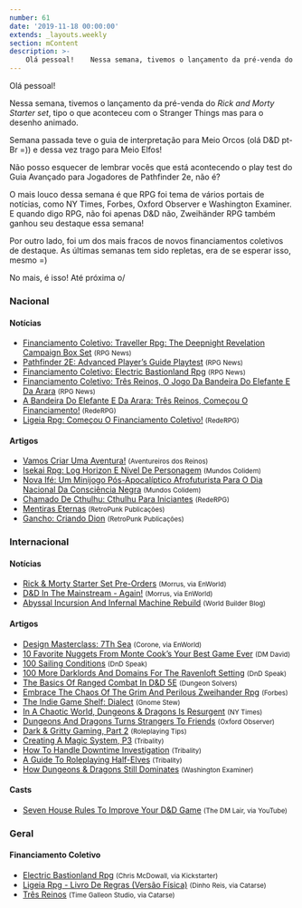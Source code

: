 ```yaml
---
number: 61
date: '2019-11-18 00:00:00'
extends: _layouts.weekly
section: mContent
description: >-
    Olá pessoal!    Nessa semana, tivemos o lançamento da pré-venda do *Rick and Morty Starter set*, tipo o que aconteceu com o Stranger Things mas para o desenho animado.    Semana passada teve o guia de interpretação para Meio Orcos (olá D&amp;D pt-Br =)) e dessa vez trago para Meio Elfos!    Não 
---
```


Olá pessoal!

Nessa semana, tivemos o lançamento da pré-venda do *Rick and Morty Starter set*, tipo o que aconteceu com o Stranger Things mas para o desenho animado.

Semana passada teve o guia de interpretação para Meio Orcos (olá D&amp;D pt-Br =)) e dessa vez trago para Meio Elfos!

Não posso esquecer de lembrar vocês que está acontecendo o play test do Guia Avançado para Jogadores de Pathfinder 2e, não é?

O mais louco dessa semana é que RPG foi tema de vários portais de notícias, como NY Times, Forbes, Oxford Observer e Washington Examiner. E quando digo RPG, não foi apenas D&amp;D não, Zweihänder RPG também ganhou seu destaque essa semana!

Por outro lado, foi um dos mais fracos de novos financiamentos coletivos de destaque. As últimas semanas tem sido repletas, era de se esperar isso, mesmo =)

No mais, é isso! Até próxima o/

### Nacional

#### Notícias

- [Financiamento Coletivo: Traveller Rpg: The Deepnight Revelation Campaign Box Set] <small>(RPG News)</small>
- [Pathfinder 2E: Advanced Player’s Guide Playtest] <small>(RPG News)</small>
- [Financiamento Coletivo: Electric Bastionland Rpg] <small>(RPG News)</small>
- [Financiamento Coletivo: Três Reinos, O Jogo Da Bandeira Do Elefante E Da Arara] <small>(RPG News)</small>
- [A Bandeira Do Elefante E Da Arara: Três Reinos, Começou O Financiamento!] <small>(RedeRPG)</small>
- [Ligeia Rpg: Começou O Financiamento Coletivo!] <small>(RedeRPG)</small>

#### Artigos

- [Vamos Criar Uma Aventura!] <small>(Aventureiros dos Reinos)</small>
- [Isekai Rpg: Log Horizon E Nível De Personagem] <small>(Mundos Colidem)</small>
- [Nova Ifé: Um Minijogo Pós-Apocalíptico Afrofuturista Para O Dia Nacional Da Consciência Negra] <small>(Mundos Colidem)</small>
- [Chamado De Cthulhu: Cthulhu Para Iniciantes] <small>(RedeRPG)</small>
- [Mentiras Eternas] <small>(RetroPunk Publicações)</small>
- [Gancho: Criando Dion] <small>(RetroPunk Publicações)</small>

### Internacional

#### Notícias

- [Rick &amp; Morty Starter Set Pre-Orders] <small>(Morrus, via EnWorld)</small>
- [D&amp;D In The Mainstream - Again!] <small>(Morrus, via EnWorld)</small>
- [Abyssal Incursion And Infernal Machine Rebuild] <small>(World Builder Blog)</small>

#### Artigos

- [Design Masterclass: 7Th Sea] <small>(Corone, via EnWorld)</small>
- [10 Favorite Nuggets From Monte Cook’s Your Best Game Ever] <small>(DM David)</small>
- [100 Sailing Conditions] <small>(DnD Speak)</small>
- [100 More Darklords And Domains For The Ravenloft Setting] <small>(DnD Speak)</small>
- [The Basics Of Ranged Combat In D&amp;D 5E] <small>(Dungeon Solvers)</small>
- [Embrace The Chaos Of The Grim And Perilous Zweihander Rpg] <small>(Forbes)</small>
- [The Indie Game Shelf: Dialect] <small>(Gnome Stew)</small>
- [In A Chaotic World, Dungeons &amp; Dragons Is Resurgent] <small>(NY Times)</small>
- [Dungeons And Dragons Turns Strangers To Friends] <small>(Oxford Observer)</small>
- [Dark &amp; Gritty Gaming, Part 2] <small>(Roleplaying Tips)</small>
- [Creating A Magic System, P3] <small>(Tribality)</small>
- [How To Handle Downtime Investigation] <small>(Tribality)</small>
- [A Guide To Roleplaying Half-Elves] <small>(Tribality)</small>
- [How Dungeons &amp; Dragons Still Dominates] <small>(Washington Examiner)</small>

#### Casts

- [Seven House Rules To Improve Your D&amp;D Game] <small>(The DM Lair, via YouTube)</small>

### Geral

#### Financiamento Coletivo

- [Electric Bastionland Rpg] <small>(Chris McDowall, via Kickstarter)</small>
- [Ligeia Rpg - Livro De Regras (Versão Física)] <small>(Dinho Reis, via Catarse)</small>
- [Três Reinos] <small>(Time Galleon Studio, via Catarse)</small>


[Mentiras Eternas]: https://retropunk.com.br/editora/mentiras-eternas/
[Isekai Rpg: Log Horizon E Nível De Personagem]: https://www.mundoscolidem.com.br/isekai-rpg-log-horizon-nivel-personagem/
[Creating A Magic System, P3]: https://www.tribality.com/2019/11/11/creating-a-magic-system-p3/
[Rick &amp; Morty Starter Set Pre-Orders]: https://www.enworld.org/threads/rick-morty-starter-set-pre-orders.668496
[Dark &amp; Gritty Gaming, Part 2]: https://www.roleplayingtips.com/rptn/dark-gritty-gaming-part-2/
[Financiamento Coletivo: Traveller Rpg: The Deepnight Revelation Campaign Box Set]: https://newsrpg.wordpress.com/2019/11/12/financiamento-coletivo-traveller-rpg-the-deepnight-revelation-campaign-box-set/
[Vamos Criar Uma Aventura!]: http://aventureirosdosreinos.com/vamos-criar-uma-aventura/
[10 Favorite Nuggets From Monte Cook’s Your Best Game Ever]: https://dmdavid.com/tag/10-favorite-nuggets-from-monte-cooks-your-best-game-ever/
[How To Handle Downtime Investigation]: https://www.tribality.com/2019/11/12/how-to-handle-downtime-investigation/
[Seven House Rules To Improve Your D&amp;D Game]: https://www.youtube.com/watch?v=T2CsyF5-H7k
[A Guide To Roleplaying Half-Elves]: https://www.tribality.com/2019/11/12/a-guide-to-roleplaying-half-elves/
[100 Sailing Conditions]: http://dndspeak.com/2019/11/100-sailing-conditions/
[Chamado De Cthulhu: Cthulhu Para Iniciantes]: https://www.rederpg.com.br/2019/11/12/chamado-de-cthulhu-cthulhu-para-iniciantes/
[Pathfinder 2E: Advanced Player’s Guide Playtest]: https://newsrpg.wordpress.com/2019/11/13/pathfinder-2e-advanced-players-guide-playtest/
[The Indie Game Shelf: Dialect]: https://gnomestew.com/the-indie-game-shelf-dialect/
[The Basics Of Ranged Combat In D&amp;D 5E]: https://www.dungeonsolvers.com/2019/11/13/the-basics-of-ranged-combat-in-dd-5e/
[Gancho: Criando Dion]: https://retropunk.com.br/editora/gancho-criando-dion/
[Financiamento Coletivo: Electric Bastionland Rpg]: https://newsrpg.wordpress.com/2019/11/14/financiamento-coletivo-electric-bastionland-rpg/
[Electric Bastionland Rpg]: https://www.kickstarter.com/projects/bastionland/electric-bastionland-rpg
[100 More Darklords And Domains For The Ravenloft Setting]: http://dndspeak.com/2019/11/100-more-darklords-and-domains-for-the-ravenloft-setting/
[Abyssal Incursion And Infernal Machine Rebuild]: https://worldbuilderblog.me/2019/11/14/abyssal-incursion-and-infernal-machine-rebuild/
[A Bandeira Do Elefante E Da Arara: Três Reinos, Começou O Financiamento!]: https://www.rederpg.com.br/2019/11/14/a-bandeira-do-elefante-e-da-arara-tres-reinos-comecou-o-financiamento/
[Três Reinos]: https://www.catarse.me/tresreinos
[Financiamento Coletivo: Três Reinos, O Jogo Da Bandeira Do Elefante E Da Arara]: https://newsrpg.wordpress.com/2019/11/15/financiamento-coletivo-tres-reinos-o-jogo-da-bandeira-do-elefante-e-da-arara/
[D&amp;D In The Mainstream - Again!]: https://www.enworld.org/threads/d-d-in-the-mainstream-again.668560
[How Dungeons &amp; Dragons Still Dominates]: https://www.washingtonexaminer.com/opinion/how-dungeons-dragons-still-dominates
[In A Chaotic World, Dungeons &amp; Dragons Is Resurgent]: https://www.nytimes.com/2019/11/13/books/dungeons-dragons.html
[Dungeons And Dragons Turns Strangers To Friends]: http://www.oxfordobserver.org/article/books-brews-game-night
[Design Masterclass: 7Th Sea]: https://www.enworld.org/threads/design-masterclass-7th-sea.668137
[Nova Ifé: Um Minijogo Pós-Apocalíptico Afrofuturista Para O Dia Nacional Da Consciência Negra]: https://www.mundoscolidem.com.br/nova-ife-minijogo/
[Embrace The Chaos Of The Grim And Perilous Zweihander Rpg]: https://www.forbes.com/sites/robwieland/2019/11/14/embrace-the-chaos-of-the-grim-and-perilous-zweihander-rpg
[Ligeia Rpg: Começou O Financiamento Coletivo!]: https://www.rederpg.com.br/2019/11/16/ligeia-rpg-comecou-o-financiamento-coletivo/
[Ligeia Rpg - Livro De Regras (Versão Física)]: https://www.catarse.me/ligeiarpg_livroderegras
